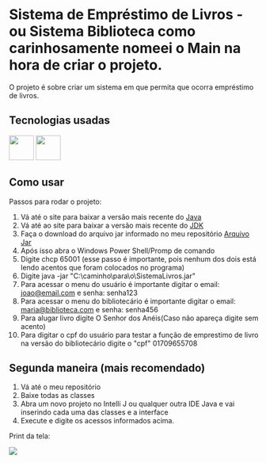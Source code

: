# Sistema de Empréstimo de Livros - ou Sistema Biblioteca como carinhosamente nomeei o Main na hora de criar o projeto.

O projeto é sobre criar um sistema em que permita que ocorra empréstimo de livros.
## Tecnologias usadas

<img src="https://user-images.githubusercontent.com/25181517/192108890-200809d1-439c-4e23-90d3-b090cf9a4eea.png" width="50" height="50" />   <img src="https://user-images.githubusercontent.com/25181517/117201156-9a724800-adec-11eb-9a9d-3cd0f67da4bc.png" width="50" height="50"/>



## Como usar

Passos para rodar o projeto:
1. Vá até o site para baixar a versão mais recente do [Java]( https://www.java.com/pt-BR/download/)
2. Vá até ao site para baixar a versão mais recente do [JDK](https://www.oracle.com/java/technologies/downloads/)
3. Faça o download do arquivo jar informado no meu repositório [Arquivo Jar](https://github.com/LirielC/SistemaBibliotecaEmprestimo/blob/main/SistemaLivros.jar)
4. Após isso abra o Windows Power Shell/Promp de comando
5. Digite chcp 65001 (esse passo é importante, pois nenhum dos dois está lendo acentos que foram colocados no programa)
6. Digite java -jar "C:\caminho\para\o\SistemaLivros.jar"
7. Para acessar o menu do usuário é importante digitar o email: joao@email.com e senha: senha123
8. Para acessar o menu do bibliotecário é importante digitar o email: maria@biblioteca.com e senha: senha456
9. Para alugar livro digite O Senhor dos Anéis(Caso não apareça digite sem acento)
10. Para digitar o cpf do usuário para testar a função de emprestimo de livro na versão do bibliotecário digite o "cpf" 01709655708 
## Segunda maneira (mais recomendado)
1. Vá até o meu repositório
2. Baixe todas as classes
3. Abra um novo projeto no Intelli J ou qualquer outra IDE Java e vai inserindo cada uma das classes e a interface
4. Execute e digite os acessos informados acima.
   
Print da tela:

   <img src="https://i.imgur.com/09ay65V.png"/>
